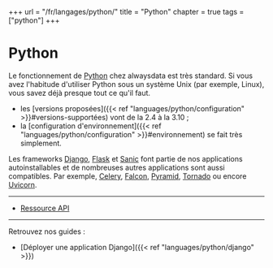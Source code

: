 +++
url = "/fr/langages/python/"
title = "Python"
chapter = true
tags = ["python"]
+++

# Python

Le fonctionnement de [Python](https://www.python.org) chez alwaysdata est très standard. Si vous avez l'habitude d'utiliser Python sous un système Unix (par exemple, Linux), vous savez déjà presque tout ce qu'il faut.

* les [versions proposées]({{< ref "languages/python/configuration" >}}#versions-supportées) vont de la 2.4 à la 3.10 ;
* la [configuration d'environnement]({{< ref "languages/python/configuration" >}}#environnement) se fait très simplement.

Les frameworks [Django](https://www.djangoproject.com/), [Flask](https://flask.palletsprojects.com/en/2.0.x/) et [Sanic](https://sanic.dev/en/) font partie de nos applications autoinstallables et de nombreuses autres applications sont aussi compatibles. Par exemple, [Celery](https://docs.celeryproject.org/en/stable/), [Falcon](https://falconframework.org/), [Pyramid](https://trypyramid.com/), [Tornado](http://www.tornadoweb.org/) ou encore [Uvicorn](https://www.uvicorn.org/).

---
* [Ressource API](https://api.alwaysdata.com/v1/environment/python/doc/)

---
Retrouvez nos guides :

* [Déployer une application Django]({{< ref "languages/python/django" >}})

